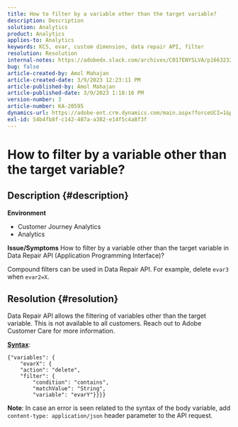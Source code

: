 ```yaml
---
title: How to filter by a variable other than the target variable?
description: Description
solution: Analytics
product: Analytics
applies-to: Analytics
keywords: KCS, evar, custom dimension, data repair API, filter
resolution: Resolution
internal-notes: https://adobedx.slack.com/archives/C017ENYSLVA/p1663232879048209
bug: false
article-created-by: Amol Mahajan
article-created-date: 3/9/2023 12:23:11 PM
article-published-by: Amol Mahajan
article-published-date: 3/9/2023 1:18:16 PM
version-number: 3
article-number: KA-20595
dynamics-url: https://adobe-ent.crm.dynamics.com/main.aspx?forceUCI=1&pagetype=entityrecord&etn=knowledgearticle&id=fc6af221-75be-ed11-83ff-6045bd006704
exl-id: 54b4fb8f-c142-487a-a382-e14f5c4a8f3f
---
```

# How to filter by a variable other than the target variable?

## Description {#description}

<b>Environment</b>
- Customer Journey Analytics
- Analytics



<b>Issue/Symptoms</b>
How to filter by a variable other than the target variable in Data Repair API (Application Programming Interface)?

Compound filters can be used in Data Repair API. For example, delete `evar3` when `evar2=X`.


## Resolution {#resolution}

Data Repair API allows the filtering of variables other than the target variable. This is not available to all customers. Reach out to Adobe Customer Care for more information.<br>


<u><b>Syntax</b></u>:




```
{"variables": {
    "evarX": {
    "action": "delete",
    "filter": {
        "condition": "contains",
        "matchValue": "String",
        "variable": "evarY"}}}}
```






<b>Note</b>: In case an error is seen related to the syntax of the body variable, add `content-type: application/json` header parameter to the API request.
